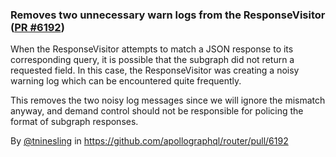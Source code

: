### Removes two unnecessary warn logs from the ResponseVisitor ([PR #6192](https://github.com/apollographql/router/pull/6192))

When the ResponseVisitor attempts to match a JSON response to its corresponding query, it is possible that the subgraph did not return a requested field. In this case, the ResponseVisitor was creating a noisy warning log which can be encountered quite frequently.

This removes the two noisy log messages since we will ignore the mismatch anyway, and demand control should not be responsible for policing the format of subgraph responses.

By [@tninesling](https://github.com/tninesling) in https://github.com/apollographql/router/pull/6192
